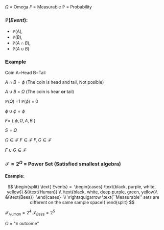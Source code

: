 $\Omega$ = Omega
$F$ = Measurable
$\mathbb{P}$ = Probability
### $\mathbb{P}(Event) :$
- $\mathbb{P}(A),$
- $\mathbb{P}(B),$
- $\mathbb{P}(A\cap B),$
- $\mathbb{P}(A\cup B)$
### Example
Coin
A=Head
B=Tail

$A \cap B = \phi$ (The coin is head and tail, Not posible)

$A\cup B$ = $\Omega$ (The coin is hear **or** tail)

$\mathbb{P}(\Omega)$ =1
$\mathbb{P}(\phi)$ = 0

$\phi \cup \phi = \phi$

$F =$ { $\phi, \Omega, A, B$ }

$S = \Omega$

$\Omega \in \mathcal{F}$
$F \in \mathcal{F}$
$F,G \in \mathcal{F}$

$F\cup G \in \mathcal{F}$



### $\mathcal{F} = 2^\Omega$ = Power Set (Satisfied smallest algebra)
#### Example:
$$
\begin{split}	
\text{ Events} = 	
\begin{cases}	 
\text{black, purple, white,  yellow}\ &(\text{Human}) 
\\
\text{black, white, deep purple, green, yellow}\ &(\text{Bees}) 	
\end{cases} 	
\\
\rightsquigarrow \text{``Measurable'' sets are different on the same sample space!}
\end{split}
$$

$\mathcal{F}_{Human} = 2^4$
$\mathcal{F}_{Bees} = 2^5$

$\Omega$ = "n outcome"


